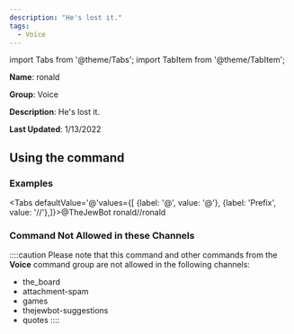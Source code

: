 ```yaml
---
description: "He's lost it."
tags:
  - Voice
---
```

import Tabs from '@theme/Tabs';
import TabItem from '@theme/TabItem';

**Name**: ronald

**Group**: Voice

**Description**: He's lost it.

**Last Updated**: 1/13/2022

## Using the command

### Examples
<Tabs defaultValue='@'values={[ {label: '@', value: '@'}, {label: 'Prefix', value: '//'},]}><TabItem value='@'>@TheJewBot ronald</TabItem><TabItem value='//'>//ronald</TabItem></Tabs>

### Command Not Allowed in these Channels
::::caution Please note that this command and other commands from the **Voice** command group are not allowed in the following channels:
- the_board
- attachment-spam
- games
- thejewbot-suggestions
- quotes
::::